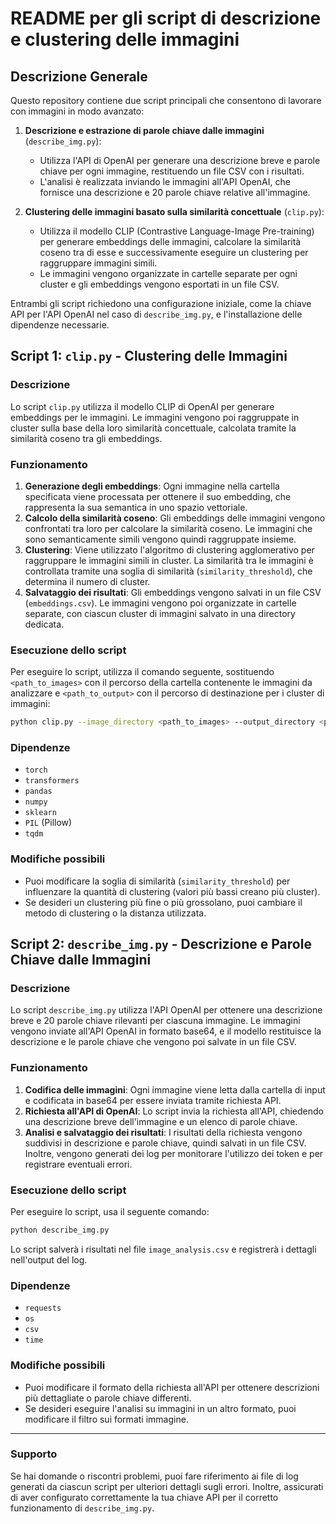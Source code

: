 
# README per gli script di descrizione e clustering delle immagini

## Descrizione Generale

Questo repository contiene due script principali che consentono di lavorare con immagini in modo avanzato:

1. **Descrizione e estrazione di parole chiave dalle immagini** (`describe_img.py`):
   - Utilizza l'API di OpenAI per generare una descrizione breve e parole chiave per ogni immagine, restituendo un file CSV con i risultati.
   - L'analisi è realizzata inviando le immagini all'API OpenAI, che fornisce una descrizione e 20 parole chiave relative all'immagine.

2. **Clustering delle immagini basato sulla similarità concettuale** (`clip.py`):
   - Utilizza il modello CLIP (Contrastive Language-Image Pre-training) per generare embeddings delle immagini, calcolare la similarità coseno tra di esse e successivamente eseguire un clustering per raggruppare immagini simili.
   - Le immagini vengono organizzate in cartelle separate per ogni cluster e gli embeddings vengono esportati in un file CSV.

Entrambi gli script richiedono una configurazione iniziale, come la chiave API per l'API OpenAI nel caso di `describe_img.py`, e l'installazione delle dipendenze necessarie.

## Script 1: `clip.py` - Clustering delle Immagini

### Descrizione

Lo script `clip.py` utilizza il modello CLIP di OpenAI per generare embeddings per le immagini. Le immagini vengono poi raggruppate in cluster sulla base della loro similarità concettuale, calcolata tramite la similarità coseno tra gli embeddings.

### Funzionamento

1. **Generazione degli embeddings**: Ogni immagine nella cartella specificata viene processata per ottenere il suo embedding, che rappresenta la sua semantica in uno spazio vettoriale.
2. **Calcolo della similarità coseno**: Gli embeddings delle immagini vengono confrontati tra loro per calcolare la similarità coseno. Le immagini che sono semanticamente simili vengono quindi raggruppate insieme.
3. **Clustering**: Viene utilizzato l'algoritmo di clustering agglomerativo per raggruppare le immagini simili in cluster. La similarità tra le immagini è controllata tramite una soglia di similarità (`similarity_threshold`), che determina il numero di cluster.
4. **Salvataggio dei risultati**: Gli embeddings vengono salvati in un file CSV (`embeddings.csv`). Le immagini vengono poi organizzate in cartelle separate, con ciascun cluster di immagini salvato in una directory dedicata.

### Esecuzione dello script

Per eseguire lo script, utilizza il comando seguente, sostituendo `<path_to_images>` con il percorso della cartella contenente le immagini da analizzare e `<path_to_output>` con il percorso di destinazione per i cluster di immagini:

```bash
python clip.py --image_directory <path_to_images> --output_directory <path_to_output> --similarity_threshold 0.8
```

### Dipendenze

- `torch`
- `transformers`
- `pandas`
- `numpy`
- `sklearn`
- `PIL` (Pillow)
- `tqdm`

### Modifiche possibili

- Puoi modificare la soglia di similarità (`similarity_threshold`) per influenzare la quantità di clustering (valori più bassi creano più cluster).
- Se desideri un clustering più fine o più grossolano, puoi cambiare il metodo di clustering o la distanza utilizzata.

## Script 2: `describe_img.py` - Descrizione e Parole Chiave dalle Immagini

### Descrizione

Lo script `describe_img.py` utilizza l'API OpenAI per ottenere una descrizione breve e 20 parole chiave rilevanti per ciascuna immagine. Le immagini vengono inviate all'API OpenAI in formato base64, e il modello restituisce la descrizione e le parole chiave che vengono poi salvate in un file CSV.

### Funzionamento

1. **Codifica delle immagini**: Ogni immagine viene letta dalla cartella di input e codificata in base64 per essere inviata tramite richiesta API.
2. **Richiesta all'API di OpenAI**: Lo script invia la richiesta all'API, chiedendo una descrizione breve dell'immagine e un elenco di parole chiave.
3. **Analisi e salvataggio dei risultati**: I risultati della richiesta vengono suddivisi in descrizione e parole chiave, quindi salvati in un file CSV. Inoltre, vengono generati dei log per monitorare l'utilizzo dei token e per registrare eventuali errori.

### Esecuzione dello script

Per eseguire lo script, usa il seguente comando:

```bash
python describe_img.py
```

Lo script salverà i risultati nel file `image_analysis.csv` e registrerà i dettagli nell'output del log.

### Dipendenze

- `requests`
- `os`
- `csv`
- `time`

### Modifiche possibili

- Puoi modificare il formato della richiesta all'API per ottenere descrizioni più dettagliate o parole chiave differenti.
- Se desideri eseguire l'analisi su immagini in un altro formato, puoi modificare il filtro sui formati immagine.

---

### Supporto

Se hai domande o riscontri problemi, puoi fare riferimento ai file di log generati da ciascun script per ulteriori dettagli sugli errori. Inoltre, assicurati di aver configurato correttamente la tua chiave API per il corretto funzionamento di `describe_img.py`.
